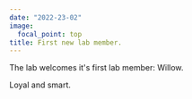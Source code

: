 ```yaml
---
date: "2022-23-02"
image: 
  focal_point: top
title: First new lab member. 
---
```


The lab welcomes it's first lab member: Willow. 

<!--more-->

Loyal and smart. 
